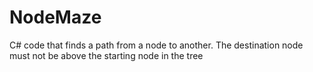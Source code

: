 # NodeMaze
 C# code that finds a path from a node to another. The destination node must not be above the starting node in the tree
